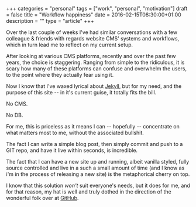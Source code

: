 +++
categories = "personal"
tags = ["work", "personal", "motivation"]
draft = false
title = "Workflow happiness"
date = 2016-02-15T08:30:00+01:00
description = ""
type = "article"
+++

Over the last couple of weeks I've had similar conversations with a few colleague &amp; friends with regards website CMS' systems and workflows, which in turn lead me to reflect on my current setup.

After looking at various CMS platforms, recently and over the past few years, the choice is staggering. Ranging from simple to the ridiculous, it is scary how many of these platforms can confuse and overwhelm the users, to the point where they actually fear using it.

Now I know that I've waxed lyrical about [Jekyll](http://jekyllrb.com/), but for my need, and the purpose of this site -- in it's current guise, it totally fits the bill.

No CMS.

No DB.

For me, this is priceless as it means I can -- hopefully -- concentrate on what matters most to me, without the associated bullshit.

The fact I can write a simple blog post, then simply commit and push to a GIT repo, and have it live within seconds, is incredible.

The fact that I can have a new site up and running, albeit vanilla styled, fully source controlled and live in a such a small amount of time (and I know as i'm in the process of releasing a new site) is the metaphorical cherry on top.

I know that this solution _won't_ suit everyone's needs, but it does for me, and for that reason, my hat is well and truly dothed in the direction of the wonderful folk over at [GitHub](http://www.github.com).
